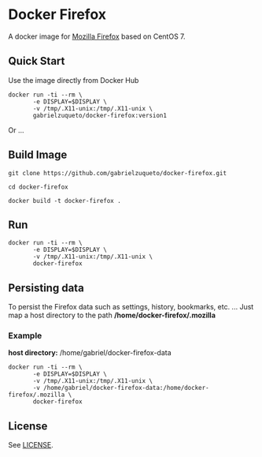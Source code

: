 Docker Firefox
==============

A docker image for [Mozilla Firefox](https://www.mozilla.org/en-US/) based on CentOS 7.

## Quick Start ##

Use the image directly from Docker Hub

```
docker run -ti --rm \
       -e DISPLAY=$DISPLAY \
       -v /tmp/.X11-unix:/tmp/.X11-unix \
       gabrielzuqueto/docker-firefox:version1
```

Or ...

## Build Image ##

```
git clone https://github.com/gabrielzuqueto/docker-firefox.git

cd docker-firefox

docker build -t docker-firefox .
```

## Run ##

```
docker run -ti --rm \
       -e DISPLAY=$DISPLAY \
       -v /tmp/.X11-unix:/tmp/.X11-unix \
       docker-firefox
```

## Persisting data ##

To persist the Firefox data such as settings, history, bookmarks, etc. ... Just map a host directory to the path **/home/docker-firefox/.mozilla**

### Example ###

**host directory:** /home/gabriel/docker-firefox-data

```
docker run -ti --rm \
       -e DISPLAY=$DISPLAY \
       -v /tmp/.X11-unix:/tmp/.X11-unix \
       -v /home/gabriel/docker-firefox-data:/home/docker-firefox/.mozilla \
       docker-firefox
```

## License ##

See [LICENSE](LICENSE).